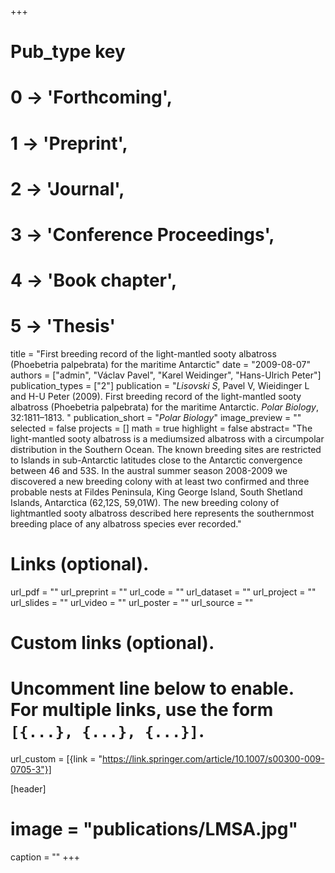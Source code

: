 +++
# Pub_type key
# 0 -> 'Forthcoming',
# 1 -> 'Preprint',
# 2 -> 'Journal',
# 3 -> 'Conference Proceedings',
# 4 -> 'Book chapter',
# 5 -> 'Thesis'
  
title = "First breeding record of the light-mantled sooty albatross (Phoebetria palpebrata) for the maritime Antarctic"
date = "2009-08-07"
authors = ["admin", "Václav Pavel",  "Karel Weidinger", "Hans-Ulrich Peter"]
publication_types = ["2"]
publication = "*Lisovski S*, Pavel V, Wieidinger L and H-U Peter (2009). First breeding record of the light-mantled sooty albatross (Phoebetria palpebrata) for the maritime Antarctic. _Polar Biology_,  32:1811–1813. "
publication_short = "_Polar Biology_"
image_preview = ""
selected = false
projects = []
math = true
highlight = false
abstract= "The light-mantled sooty albatross is a mediumsized albatross with a circumpolar distribution in the Southern Ocean. The known breeding sites are restricted to Islands in sub-Antarctic latitudes close to the Antarctic convergence between 46 and 53S. In the austral summer season 2008-2009 we discovered a new breeding colony with at least two confirmed and three probable nests at Fildes Peninsula, King George Island, South Shetland Islands, Antarctica (62,12S, 59,01W). The new breeding colony of lightmantled sooty albatross described here represents the southernmost breeding place of any albatross species ever recorded."
  
# Links (optional).
url_pdf = ""
url_preprint = ""
url_code = ""
url_dataset = ""
url_project = ""
url_slides = ""
url_video = ""
url_poster = ""
url_source = ""
  
# Custom links (optional).
#   Uncomment line below to enable. For multiple links, use the form `[{...}, {...}, {...}]`.
url_custom = [{link = "https://link.springer.com/article/10.1007/s00300-009-0705-3"}]
  
[header]
# image = "publications/LMSA.jpg"
caption = ""
+++